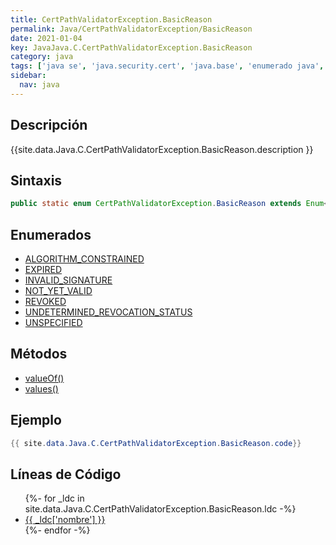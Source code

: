 ```yaml
---
title: CertPathValidatorException.BasicReason
permalink: Java/CertPathValidatorException/BasicReason
date: 2021-01-04
key: JavaJava.C.CertPathValidatorException.BasicReason
category: java
tags: ['java se', 'java.security.cert', 'java.base', 'enumerado java', 'Java 1.7']
sidebar: 
  nav: java
---
```


## Descripción
{{site.data.Java.C.CertPathValidatorException.BasicReason.description }}

## Sintaxis
~~~java
public static enum CertPathValidatorException.BasicReason extends Enum<CertPathValidatorException.BasicReason> implements CertPathValidatorException.Reason
~~~

## Enumerados
* [ALGORITHM_CONSTRAINED](/Java/CertPathValidatorException/BasicReason/ALGORITHM_CONSTRAINED)
* [EXPIRED](/Java/CertPathValidatorException/BasicReason/EXPIRED)
* [INVALID_SIGNATURE](/Java/CertPathValidatorException/BasicReason/INVALID_SIGNATURE)
* [NOT_YET_VALID](/Java/CertPathValidatorException/BasicReason/NOT_YET_VALID)
* [REVOKED](/Java/CertPathValidatorException/BasicReason/REVOKED)
* [UNDETERMINED_REVOCATION_STATUS](/Java/CertPathValidatorException/BasicReason/UNDETERMINED_REVOCATION_STATUS)
* [UNSPECIFIED](/Java/CertPathValidatorException/BasicReason/UNSPECIFIED)

## Métodos
* [valueOf()](/Java/CertPathValidatorException/BasicReason/valueOf)
* [values()](/Java/CertPathValidatorException/BasicReason/values)

## Ejemplo
~~~java
{{ site.data.Java.C.CertPathValidatorException.BasicReason.code}}
~~~

## Líneas de Código
<ul>
{%- for _ldc in site.data.Java.C.CertPathValidatorException.BasicReason.ldc -%}
   <li>
       <a href="{{_ldc['url'] }}">{{ _ldc['nombre'] }}</a>
   </li>
{%- endfor -%}
</ul>
